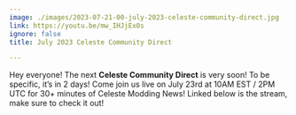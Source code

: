 ```yaml
---
image: ./images/2023-07-21-00-july-2023-celeste-community-direct.jpg
link: https://youtu.be/mw_IHJjEx0s
ignore: false
title: July 2023 Celeste Community Direct

---
```


Hey everyone! The next **Celeste Community Direct** is very soon! To be specific, it’s in 2 days! Come join us live on July 23rd at 10AM EST / 2PM UTC for 30+ minutes of Celeste Modding News! Linked below is the stream, make sure to check it out!